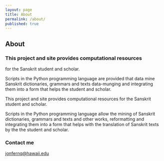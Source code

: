 ```yaml
---
layout: page
title: About
permalink: /about/
published: true
---
```


## About

### This project and site provides computational resources 
for the Sanskrit student and scholar.   

Scripts in the Python programming language are provided that 
data mine Sanskrit dictionaries, grammars and texts 
data-munging and integrating them into a form that helps the student and scholar.

This project and site provides computational resources 
for the Sanskrit student and scholar.   

Scripts in the Python programming language allow the mining 
of Sanskrit dictionaries, grammars and texts and other works,
reformatting and integrating them into a form that helps with 
the translation of Sanskrit texts by the the student and scholar.


### Contact me

[jonfernq@hawaii.edu](mailto:jonfernq@hawaii.edu)
